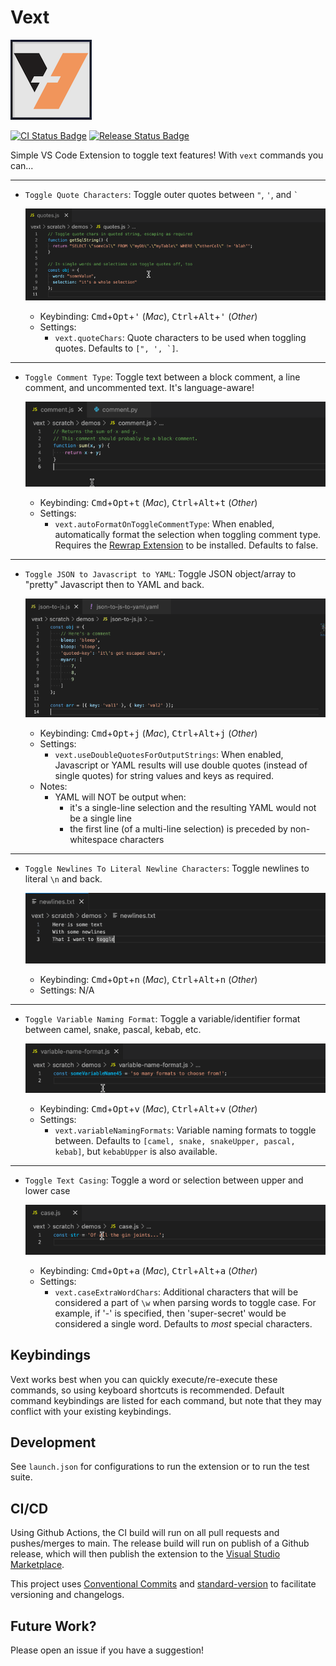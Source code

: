 # Vext

![Vext Icon](resources/vext-icon.png)

[![CI Status Badge](https://github.com/adamhamlin/vext/actions/workflows/ci.yaml/badge.svg)](https://github.com/adamhamlin/vext/actions/workflows/ci.yaml)
[![Release Status Badge](https://github.com/adamhamlin/vext/actions/workflows/release.yaml/badge.svg)](https://github.com/adamhamlin/vext/actions/workflows/release.yaml)

Simple VS Code Extension to toggle text features! With `vext` commands you can...

***
- `Toggle Quote Characters`: Toggle outer quotes between `"`, `'`, and ``` ` ```

  ![Quotes Demo](resources/demos/quotes.gif)
  - Keybinding: <kbd>Cmd</kbd>+<kbd>Opt</kbd>+<kbd>'</kbd> (_Mac_), <kbd>Ctrl</kbd>+<kbd>Alt</kbd>+<kbd>'</kbd> (_Other_)
  - Settings:
    - `vext.quoteChars`: Quote characters to be used when toggling quotes. Defaults to ```[", ', `]```.
***

- `Toggle Comment Type`: Toggle text between a block comment, a line comment, and uncommented text. It's language-aware!

  ![Comment Demo](resources/demos/comment.gif)
  - Keybinding: <kbd>Cmd</kbd>+<kbd>Opt</kbd>+<kbd>t</kbd> (_Mac_), <kbd>Ctrl</kbd>+<kbd>Alt</kbd>+<kbd>t</kbd> (_Other_)
  - Settings:
    - `vext.autoFormatOnToggleCommentType`: When enabled, automatically format the selection when toggling comment type. Requires the [Rewrap Extension](https://marketplace.visualstudio.com/items?itemName=stkb.rewrap) to be installed. Defaults to false.
***

- `Toggle JSON to Javascript to YAML`: Toggle JSON object/array to "pretty" Javascript then to YAML and back.

  ![JSON-to-JS-to-YAML Demo](resources/demos/json-to-js-to-yaml.gif)
  - Keybinding: <kbd>Cmd</kbd>+<kbd>Opt</kbd>+<kbd>j</kbd> (_Mac_), <kbd>Ctrl</kbd>+<kbd>Alt</kbd>+<kbd>j</kbd> (_Other_)
  - Settings:
    - `vext.useDoubleQuotesForOutputStrings`: When enabled, Javascript or YAML results will use double quotes (instead of single quotes) for string values and keys as required.
  - Notes:
    - YAML will NOT be output when:
      - it's a single-line selection and the resulting YAML would not be a single line
      - the first line (of a multi-line selection) is preceded by non-whitespace characters
***

- `Toggle Newlines To Literal Newline Characters`: Toggle newlines to literal `\n` and back.

  ![Newlines Demo](resources/demos/newlines.gif)
  - Keybinding: <kbd>Cmd</kbd>+<kbd>Opt</kbd>+<kbd>n</kbd> (_Mac_), <kbd>Ctrl</kbd>+<kbd>Alt</kbd>+<kbd>n</kbd> (_Other_)
  - Settings: N/A
***

- `Toggle Variable Naming Format`: Toggle a variable/identifier format between camel, snake, pascal, kebab, etc.

  ![Variable Format Demo](resources/demos/variable-format.gif)
  - Keybinding: <kbd>Cmd</kbd>+<kbd>Opt</kbd>+<kbd>v</kbd> (_Mac_), <kbd>Ctrl</kbd>+<kbd>Alt</kbd>+<kbd>v</kbd> (_Other_)
  - Settings:
    - `vext.variableNamingFormats`: Variable naming formats to toggle between. Defaults to ```[camel, snake, snakeUpper, pascal, kebab]```, but `kebabUpper` is also available.
***

- `Toggle Text Casing`: Toggle a word or selection between upper and lower case

  ![Casing Demo](resources/demos/casing.gif)
  - Keybinding: <kbd>Cmd</kbd>+<kbd>Opt</kbd>+<kbd>a</kbd> (_Mac_), <kbd>Ctrl</kbd>+<kbd>Alt</kbd>+<kbd>a</kbd> (_Other_)
  - Settings:
    - `vext.caseExtraWordChars`: Additional characters that will be considered a part of `\w` when parsing words to toggle case. For example, if '-' is specified, then 'super-secret' would be considered a single word. Defaults to _most_ special characters.

## Keybindings

Vext works best when you can quickly execute/re-execute these commands, so using keyboard shortcuts is recommended. Default command keybindings are listed for each command, but note that they may conflict with your existing keybindings.

## Development

See `launch.json` for configurations to run the extension or to run the test suite.

## CI/CD

Using Github Actions, the CI build will run on all pull requests and pushes/merges to main. The release build will run on publish of a Github release, which will then publish the extension to the [Visual Studio Marketplace](https://marketplace.visualstudio.com/items?itemName=fourorfive.vext).

This project uses [Conventional Commits](https://www.conventionalcommits.org/) and [standard-version](https://github.com/conventional-changelog/standard-version) to facilitate versioning and changelogs.

## Future Work?
Please open an issue if you have a suggestion!
